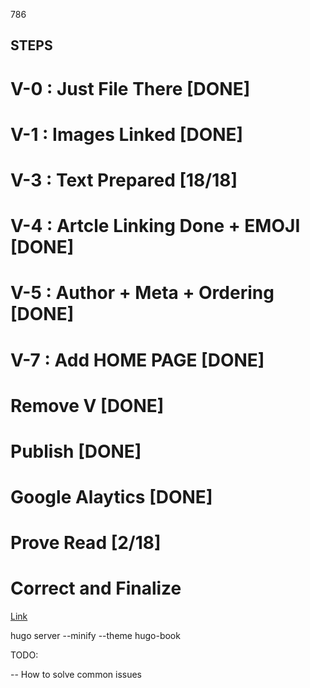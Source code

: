 786

## STEPS

# V-0 : Just File There [DONE]
# V-1 : Images Linked [DONE]
# V-3 : Text Prepared [18/18]
# V-4 : Artcle Linking Done + EMOJI [DONE]
# V-5 : Author + Meta + Ordering [DONE]
# V-7 : Add HOME PAGE [DONE]
# Remove V  [DONE]
# Publish [DONE]
# Google Alaytics [DONE]
# Prove Read [2/18]
# Correct and Finalize

[Link](https://resilience4j.readme.io/docs/examples)

hugo server --minify --theme hugo-book


TODO:

<!-- -- Isolation Levels -->
<!-- -- Isolation Levels 2 -->
<!-- -- Propogation Levels -->
-- How to solve common issues